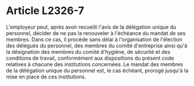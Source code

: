 # Article L2326-7

L'employeur peut, après avoir recueilli l'avis de la délégation unique du personnel, décider de ne pas la renouveler à l'échéance du mandat de ses membres. Dans ce cas, il procède sans délai à l'organisation de l'élection des délégués du personnel, des membres du comité d'entreprise ainsi qu'à la désignation des membres du comité d'hygiène, de sécurité et des conditions de travail, conformément aux dispositions du présent code relatives à chacune des institutions concernées. Le mandat des membres de la délégation unique du personnel est, le cas échéant, prorogé jusqu'à la mise en place de ces institutions.